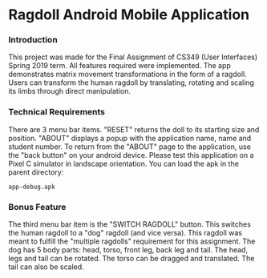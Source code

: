 # Ragdoll Android Mobile Application

### Introduction

This project was made for the Final Assignment of CS349 (User Interfaces) Spring 2019 term. All features required were implemented. The app demonstrates matrix movement transformations in the form of a ragdoll. Users can transform the human ragdoll by translating, rotating and scaling its limbs through direct manipulation.

### Technical Requirements

There are 3 menu bar items. "RESET" returns the doll to its starting size and position. "ABOUT" displays a popup with the application name, name and student number. To return from the "ABOUT" page to the application, use the "back button" on your android device. Please test this application on a Pixel C simulator in landscape orientation. You can load the apk in the parent directory:

```
app-debug.apk
```

### Bonus Feature

The third menu bar item is the "SWITCH RAGDOLL" button. This switches the human ragdoll to a "dog" ragdoll (and vice versa). This ragdoll was meant to fulfill the "multiple ragdolls" requirement for this assignment. The dog has 5 body parts: head, torso, front leg, back leg and tail. The head, legs and tail can be rotated. The torso can be dragged and translated. The tail can also be scaled. 
